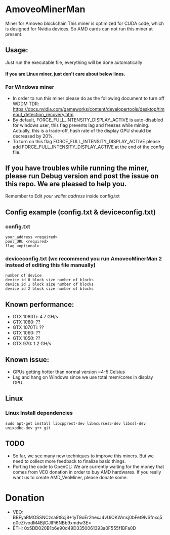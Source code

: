 # AmoveoMinerMan
Miner for Amoveo blockchain
This miner is optimized for CUDA code, which is designed for Nvidia devices. So AMD cards can not run this miner at present.

## Usage:
Just run the executable file, everything will be done automatically
#### If you are Linux miner, just don't care about below lines.
### For Windows miner
- In order to run this miner please do as the following document to turn off WDDM TDR: https://docs.nvidia.com/gameworks/content/developertools/desktop/timeout_detection_recovery.htm
- By default, FORCE_FULL_INTENSITY_DISPLAY_ACTIVE is auto-disabled for windows user, this flag prevents lag and freezes while mining. Actually, this is a trade-off, hash rate of the display GPU should be decreased by 20%.
- To turn on this flag FORCE_FULL_INTENSITY_DISPLAY_ACTIVE please add FORCE_FULL_INTENSITY_DISPLAY_ACTIVE at the end of the config file.

## If you have troubles while running the miner, please run Debug version and post the issue on this repo. We are pleased to help you.

Remember to Edit *your wallet address* inside config.txt

## Config example (config.txt & deviceconfig.txt)
### config.txt
```
your_address <required>
pool_URL <required>
flag <optional>
```
### deviceconfig.txt (we recommend you run AmoveoMinerMan 2 instead of editing this file manually)
```
number of device
device id 0 block size number of blocks
device id 1 block size number of blocks
device id 2 block size number of blocks
```
  
## Known performance:
- GTX 1080Ti: 4.7 GH/s
- GTX 1080: ??
- GTX 1070Ti: ??
- GTX 1060: ??
- GTX 1050: ??
- GTX 970: 1.2 GH/s
## Known issue:
- GPUs getting hotter than normal version ~4-5 Celsius
- Lag and hang on Windows since we use total mem/cores in display GPU.

## Linux

### Linux Install dependencies

```
sudo apt-get install libcpprest-dev libncurses5-dev libssl-dev unixodbc-dev g++ git
```

## TODO
- So far, we see many new techniques to improve this miners. But we need to collect more feedback to finalize basic things.
- Porting the code to OpenCL: We are currently waiting for the money that comes from VEO donation in order to buy AMD hardwares. If you really want us to create AMD_VeoMiner, please donate some.
# Donation
- VEO: BBFyaRMOSSNCzsa9t8cj8+1yT9oEr2hexJ4vUiOKWmsj0bFet9IvSfnxq5g0eZ/vodM4BjlGJlPi6NBb9xmdw3E=
- ETH: 0x5DD020B1b6e90d49D3350061393a0F555f1BFa0D
